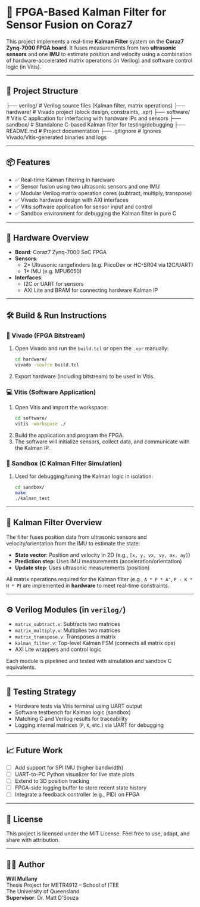 # 🚀 FPGA-Based Kalman Filter for Sensor Fusion on Coraz7

This project implements a real-time **Kalman Filter** system on the **Coraz7 Zynq-7000 FPGA board**. It fuses measurements from two **ultrasonic sensors** and one **IMU** to estimate position and velocity using a combination of hardware-accelerated matrix operations (in Verilog) and software control logic (in Vitis).

---

## 🧩 Project Structure
├── verilog/ # Verilog source files (Kalman filter, matrix operations)
├── hardware/ # Vivado project (block design, constraints, .xpr)
├── software/ # Vitis C application for interfacing with hardware IPs and sensors
├── sandbox/ # Standalone C-based Kalman filter for testing/debugging
├── README.md # Project documentation
├── .gitignore # Ignores Vivado/Vitis-generated binaries and logs


---

## 📦 Features

- ✅ Real-time Kalman filtering in hardware
- ✅ Sensor fusion using two ultrasonic sensors and one IMU
- ✅ Modular Verilog matrix operation cores (subtract, multiply, transpose)
- ✅ Vivado hardware design with AXI interfaces
- ✅ Vitis software application for sensor input and control
- ✅ Sandbox environment for debugging the Kalman filter in pure C

---

## 🔧 Hardware Overview

- **Board**: Coraz7 Zynq-7000 SoC FPGA
- **Sensors**:
  - 2× Ultrasonic rangefinders (e.g. PiicoDev or HC-SR04 via I2C/UART)
  - 1× IMU (e.g. MPU6050)
- **Interfaces**:
  - I2C or UART for sensors
  - AXI Lite and BRAM for connecting hardware Kalman IP

---

## 🛠️ Build & Run Instructions

### 🔨 Vivado (FPGA Bitstream)

1. Open Vivado and run the `build.tcl` or open the `.xpr` manually:
    ```bash
    cd hardware/
    vivado -source build.tcl
    ```
2. Export hardware (including bitstream) to be used in Vitis.

### 💻 Vitis (Software Application)

1. Open Vitis and import the workspace:
    ```bash
    cd software/
    vitis -workspace ./
    ```
2. Build the application and program the FPGA.
3. The software will initialize sensors, collect data, and communicate with the Kalman IP.

### 🧪 Sandbox (C Kalman Filter Simulation)

1. Used for debugging/tuning the Kalman logic in isolation:
    ```bash
    cd sandbox/
    make
    ./kalman_test
    ```

---

## 🧠 Kalman Filter Overview

The filter fuses position data from ultrasonic sensors and velocity/orientation from the IMU to estimate the state:

- **State vector**: Position and velocity in 2D (e.g., `[x, y, vx, vy, ax, ay]`)
- **Prediction step**: Uses IMU measurements (acceleration/orientation)
- **Update step**: Uses ultrasonic measurements (position)

All matrix operations required for the Kalman filter (e.g., `A * P * A'`, `P - K * H * P`) are implemented in **hardware** to meet real-time constraints.

---

## ⚙️ Verilog Modules (in `verilog/`)

- `matrix_subtract.v`: Subtracts two matrices
- `matrix_multiply.v`: Multiplies two matrices
- `matrix_transpose.v`: Transposes a matrix
- `kalman_filter.v`: Top-level Kalman FSM (connects all matrix ops)
- AXI Lite wrappers and control logic

Each module is pipelined and tested with simulation and sandbox C equivalents.

---

## 🧪 Testing Strategy

- Hardware tests via Vitis terminal using UART output
- Software testbench for Kalman logic (sandbox)
- Matching C and Verilog results for traceability
- Logging internal matrices (`P`, `K`, etc.) via UART for debugging

---

## 📈 Future Work

- [ ] Add support for SPI IMU (higher bandwidth)
- [ ] UART-to-PC Python visualizer for live state plots
- [ ] Extend to 3D position tracking
- [ ] FPGA-side logging buffer to store recent state history
- [ ] Integrate a feedback controller (e.g., PID) on FPGA

---

## 📄 License

This project is licensed under the MIT License. Feel free to use, adapt, and share with attribution.

---

## 👨‍🔬 Author

**Will Mullany**  
Thesis Project for METR4912 – School of ITEE  
The University of Queensland  
**Supervisor**: Dr. Matt D’Souza  
